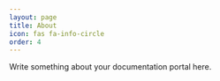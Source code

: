 ```yaml
---
layout: page
title: About
icon: fas fa-info-circle
order: 4
---
```


Write something about your documentation portal here.

